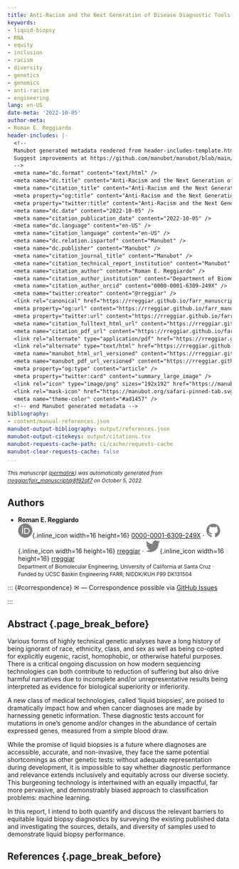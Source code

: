 ```yaml
---
title: Anti-Racism and the Next Generation of Disease Diagnostic Tools
keywords:
- liquid-biopsy
- RNA
- equity
- inclusion
- racism
- diversity
- genetics
- genomics
- anti-racism
- engineering
lang: en-US
date-meta: '2022-10-05'
author-meta:
- Roman E. Reggiardo
header-includes: |-
  <!--
  Manubot generated metadata rendered from header-includes-template.html.
  Suggest improvements at https://github.com/manubot/manubot/blob/main/manubot/process/header-includes-template.html
  -->
  <meta name="dc.format" content="text/html" />
  <meta name="dc.title" content="Anti-Racism and the Next Generation of Disease Diagnostic Tools" />
  <meta name="citation_title" content="Anti-Racism and the Next Generation of Disease Diagnostic Tools" />
  <meta property="og:title" content="Anti-Racism and the Next Generation of Disease Diagnostic Tools" />
  <meta property="twitter:title" content="Anti-Racism and the Next Generation of Disease Diagnostic Tools" />
  <meta name="dc.date" content="2022-10-05" />
  <meta name="citation_publication_date" content="2022-10-05" />
  <meta name="dc.language" content="en-US" />
  <meta name="citation_language" content="en-US" />
  <meta name="dc.relation.ispartof" content="Manubot" />
  <meta name="dc.publisher" content="Manubot" />
  <meta name="citation_journal_title" content="Manubot" />
  <meta name="citation_technical_report_institution" content="Manubot" />
  <meta name="citation_author" content="Roman E. Reggiardo" />
  <meta name="citation_author_institution" content="Department of Biomolecular Engineering, University of California at Santa Cruz" />
  <meta name="citation_author_orcid" content="0000-0001-6309-249X" />
  <meta name="twitter:creator" content="@rreggiar" />
  <link rel="canonical" href="https://rreggiar.github.io/farr_manuscript/" />
  <meta property="og:url" content="https://rreggiar.github.io/farr_manuscript/" />
  <meta property="twitter:url" content="https://rreggiar.github.io/farr_manuscript/" />
  <meta name="citation_fulltext_html_url" content="https://rreggiar.github.io/farr_manuscript/" />
  <meta name="citation_pdf_url" content="https://rreggiar.github.io/farr_manuscript/manuscript.pdf" />
  <link rel="alternate" type="application/pdf" href="https://rreggiar.github.io/farr_manuscript/manuscript.pdf" />
  <link rel="alternate" type="text/html" href="https://rreggiar.github.io/farr_manuscript/v/8f92af7d5440a0aa52a73c4eadfd6d777c3e9107/" />
  <meta name="manubot_html_url_versioned" content="https://rreggiar.github.io/farr_manuscript/v/8f92af7d5440a0aa52a73c4eadfd6d777c3e9107/" />
  <meta name="manubot_pdf_url_versioned" content="https://rreggiar.github.io/farr_manuscript/v/8f92af7d5440a0aa52a73c4eadfd6d777c3e9107/manuscript.pdf" />
  <meta property="og:type" content="article" />
  <meta property="twitter:card" content="summary_large_image" />
  <link rel="icon" type="image/png" sizes="192x192" href="https://manubot.org/favicon-192x192.png" />
  <link rel="mask-icon" href="https://manubot.org/safari-pinned-tab.svg" color="#ad1457" />
  <meta name="theme-color" content="#ad1457" />
  <!-- end Manubot generated metadata -->
bibliography:
- content/manual-references.json
manubot-output-bibliography: output/references.json
manubot-output-citekeys: output/citations.tsv
manubot-requests-cache-path: ci/cache/requests-cache
manubot-clear-requests-cache: false
...
```







<small><em>
This manuscript
([permalink](https://rreggiar.github.io/farr_manuscript/v/8f92af7d5440a0aa52a73c4eadfd6d777c3e9107/))
was automatically generated
from [rreggiar/farr_manuscript@8f92af7](https://github.com/rreggiar/farr_manuscript/tree/8f92af7d5440a0aa52a73c4eadfd6d777c3e9107)
on October 5, 2022.
</em></small>

## Authors



+ **Roman E. Reggiardo**
  <br>
    ![ORCID icon](images/orcid.svg){.inline_icon width=16 height=16}
    [0000-0001-6309-249X](https://orcid.org/0000-0001-6309-249X)
    · ![GitHub icon](images/github.svg){.inline_icon width=16 height=16}
    [rreggiar](https://github.com/rreggiar)
    · ![Twitter icon](images/twitter.svg){.inline_icon width=16 height=16}
    [rreggiar](https://twitter.com/rreggiar)<br>
  <small>
     Department of Biomolecular Engineering, University of California at Santa Cruz
     · Funded by UCSC Baskin Engineering FARR; NIDDK/KUH F99 DK131504
  </small>


::: {#correspondence}
✉ — Correspondence possible via [GitHub Issues](https://github.com/rreggiar/farr_manuscript/issues)

:::


## Abstract {.page_break_before}


Various forms of highly technical genetic analyses have a long history of being ignorant of race, ethnicity, class, and sex as well as being co-opted for explicitly eugenic, racist, homophobic, or otherwise hateful purposes. 
There is a critical ongoing discussion on how modern sequencing technologies can both contribute to reduction of suffering but also drive harmful narratives due to incomplete and/or unrepresentative results being interpreted as evidence for biological superiority or inferiority. 

A new class of medical technologies, called ‘liquid biopsies’, are poised to dramatically impact how and when cancer diagnoses are made by harnessing genetic information. 
These diagnostic tests account for mutations in one’s genome and/or changes in the abundance of certain expressed genes, measured from a simple blood draw. 

While the promise of liquid biopsies is a future where diagnoses are accessible, accurate, and non-invasive, they face the same potential shortcomings as other genetic tests: without adequate representation during development, it is impossible to say whether diagnostic performance and relevance extends inclusively and equitably across our diverse society. 
This burgeoning technology is intertwined with an equally impactful, far more pervasive, and demonstrably biased approach to classification problems: machine learning. 

In this report, I intend to both quantify and discuss the relevant barriers to equitable liquid biopsy diagnostics by surveying the existing published data and investigating the sources, details, and diversity of samples used to demonstrate liquid biopsy performance.
















## References {.page_break_before}

<!-- Explicitly insert bibliography here -->
<div id="refs"></div>
